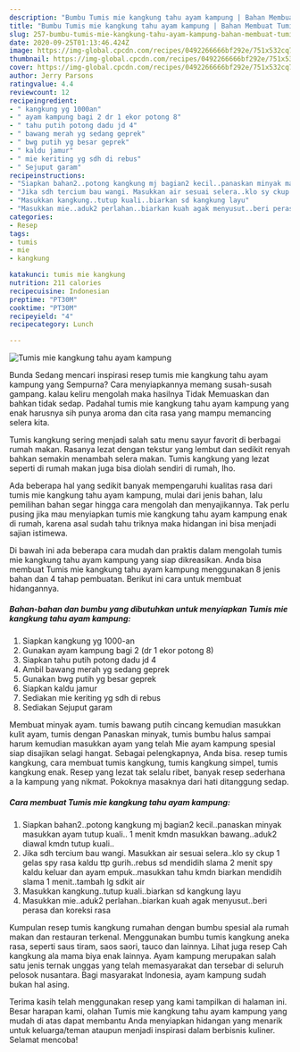 ```yaml
---
description: "Bumbu Tumis mie kangkung tahu ayam kampung | Bahan Membuat Tumis mie kangkung tahu ayam kampung Yang Paling Enak"
title: "Bumbu Tumis mie kangkung tahu ayam kampung | Bahan Membuat Tumis mie kangkung tahu ayam kampung Yang Paling Enak"
slug: 257-bumbu-tumis-mie-kangkung-tahu-ayam-kampung-bahan-membuat-tumis-mie-kangkung-tahu-ayam-kampung-yang-paling-enak
date: 2020-09-25T01:13:46.424Z
image: https://img-global.cpcdn.com/recipes/0492266666bf292e/751x532cq70/tumis-mie-kangkung-tahu-ayam-kampung-foto-resep-utama.jpg
thumbnail: https://img-global.cpcdn.com/recipes/0492266666bf292e/751x532cq70/tumis-mie-kangkung-tahu-ayam-kampung-foto-resep-utama.jpg
cover: https://img-global.cpcdn.com/recipes/0492266666bf292e/751x532cq70/tumis-mie-kangkung-tahu-ayam-kampung-foto-resep-utama.jpg
author: Jerry Parsons
ratingvalue: 4.4
reviewcount: 12
recipeingredient:
- " kangkung yg 1000an"
- " ayam kampung bagi 2 dr 1 ekor potong 8"
- " tahu putih potong dadu jd 4"
- " bawang merah yg sedang geprek"
- " bwg putih yg besar geprek"
- " kaldu jamur"
- " mie keriting yg sdh di rebus"
- " Sejuput garam"
recipeinstructions:
- "Siapkan bahan2..potong kangkung mj bagian2 kecil..panaskan minyak masukkan ayam tutup kuali.. 1 menit kmdn masukkan bawang..aduk2 diawal kmdn tutup kuali.."
- "Jika sdh tercium bau wangi. Masukkan air sesuai selera..klo sy ckup 1 gelas spy rasa kaldu ttp gurih..rebus sd mendidih slama 2 menit spy kaldu keluar dan ayam empuk..masukkan tahu kmdn biarkan mendidih slama 1 menit..tambah lg sdkit air"
- "Masukkan kangkung..tutup kuali..biarkan sd kangkung layu"
- "Masukkan mie..aduk2 perlahan..biarkan kuah agak menyusut..beri perasa dan koreksi rasa"
categories:
- Resep
tags:
- tumis
- mie
- kangkung

katakunci: tumis mie kangkung 
nutrition: 211 calories
recipecuisine: Indonesian
preptime: "PT30M"
cooktime: "PT30M"
recipeyield: "4"
recipecategory: Lunch

---
```



![Tumis mie kangkung tahu ayam kampung](https://img-global.cpcdn.com/recipes/0492266666bf292e/751x532cq70/tumis-mie-kangkung-tahu-ayam-kampung-foto-resep-utama.jpg)

Bunda Sedang mencari inspirasi resep tumis mie kangkung tahu ayam kampung yang Sempurna? Cara menyiapkannya memang susah-susah gampang. kalau keliru mengolah maka hasilnya Tidak Memuaskan dan bahkan tidak sedap. Padahal tumis mie kangkung tahu ayam kampung yang enak harusnya sih punya aroma dan cita rasa yang mampu memancing selera kita.

Tumis kangkung sering menjadi salah satu menu sayur favorit di berbagai rumah makan. Rasanya lezat dengan tekstur yang lembut dan sedikit renyah bahkan semakin menambah selera makan. Tumis kangkung yang lezat seperti di rumah makan juga bisa diolah sendiri di rumah, lho.

Ada beberapa hal yang sedikit banyak mempengaruhi kualitas rasa dari tumis mie kangkung tahu ayam kampung, mulai dari jenis bahan, lalu pemilihan bahan segar hingga cara mengolah dan menyajikannya. Tak perlu pusing jika mau menyiapkan tumis mie kangkung tahu ayam kampung enak di rumah, karena asal sudah tahu triknya maka hidangan ini bisa menjadi sajian istimewa.


Di bawah ini ada beberapa cara mudah dan praktis dalam mengolah tumis mie kangkung tahu ayam kampung yang siap dikreasikan. Anda bisa membuat Tumis mie kangkung tahu ayam kampung menggunakan 8 jenis bahan dan 4 tahap pembuatan. Berikut ini cara untuk membuat hidangannya.

<!--inarticleads1-->

##### Bahan-bahan dan bumbu yang dibutuhkan untuk menyiapkan Tumis mie kangkung tahu ayam kampung:

1. Siapkan  kangkung yg 1000-an
1. Gunakan  ayam kampung bagi 2 (dr 1 ekor potong 8)
1. Siapkan  tahu putih potong dadu jd 4
1. Ambil  bawang merah yg sedang geprek
1. Gunakan  bwg putih yg besar geprek
1. Siapkan  kaldu jamur
1. Sediakan  mie keriting yg sdh di rebus
1. Sediakan  Sejuput garam


Membuat minyak ayam. tumis bawang putih cincang kemudian masukkan kulit ayam, tumis dengan Panaskan minyak, tumis bumbu halus sampai harum kemudian masukkan ayam yang telah Mie ayam kampung spesial siap disajikan selagi hangat. Sebagai pelengkapnya, Anda bisa. resep tumis kangkung, cara membuat tumis kangkung, tumis kangkung simpel, tumis kangkung enak. Resep yang lezat tak selalu ribet, banyak resep sederhana a la kampung yang nikmat. Pokoknya masaknya dari hati ditanggung sedap. 

<!--inarticleads2-->

##### Cara membuat Tumis mie kangkung tahu ayam kampung:

1. Siapkan bahan2..potong kangkung mj bagian2 kecil..panaskan minyak masukkan ayam tutup kuali.. 1 menit kmdn masukkan bawang..aduk2 diawal kmdn tutup kuali..
1. Jika sdh tercium bau wangi. Masukkan air sesuai selera..klo sy ckup 1 gelas spy rasa kaldu ttp gurih..rebus sd mendidih slama 2 menit spy kaldu keluar dan ayam empuk..masukkan tahu kmdn biarkan mendidih slama 1 menit..tambah lg sdkit air
1. Masukkan kangkung..tutup kuali..biarkan sd kangkung layu
1. Masukkan mie..aduk2 perlahan..biarkan kuah agak menyusut..beri perasa dan koreksi rasa


Kumpulan resep tumis kangkung rumahan dengan bumbu spesial ala rumah makan dan restauran terkenal. Menggunakan bumbu tumis kangkung aneka rasa, seperti saus tiram, saos saori, tauco dan lainnya. Lihat juga resep Cah kangkung ala mama biya enak lainnya. Ayam kampung merupakan salah satu jenis ternak unggas yang telah memasyarakat dan tersebar di seluruh pelosok nusantara. Bagi masyarakat Indonesia, ayam kampung sudah bukan hal asing. 

Terima kasih telah menggunakan resep yang kami tampilkan di halaman ini. Besar harapan kami, olahan Tumis mie kangkung tahu ayam kampung yang mudah di atas dapat membantu Anda menyiapkan hidangan yang menarik untuk keluarga/teman ataupun menjadi inspirasi dalam berbisnis kuliner. Selamat mencoba!
